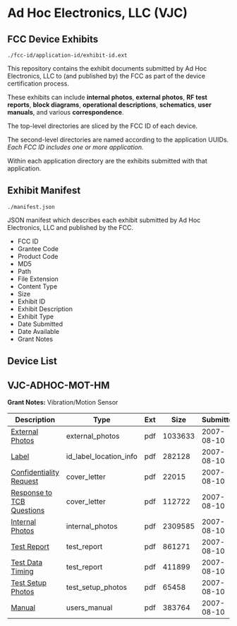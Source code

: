 # Ad Hoc Electronics, LLC (VJC)
## FCC Device Exhibits

```
./fcc-id/application-id/exhibit-id.ext
```

This repository contains the exhibit documents submitted by Ad Hoc Electronics, LLC to (and published by) the FCC as part of the device certification process.

These exhibits can include **internal photos**, **external photos**, **RF test reports**, **block diagrams**, **operational descriptions**, **schematics**, **user manuals**, and various **correspondence**.

The top-level directories are sliced by the FCC ID of each device.

The second-level directories are named according to the application UUIDs. *Each FCC ID includes one or more application.*

Within each application directory are the exhibits submitted with that application. 

## Exhibit Manifest

```
./manifest.json
```

JSON manifest which describes each exhibit submitted by Ad Hoc Electronics, LLC and published by the FCC.

- FCC ID
- Grantee Code
- Product Code
- MD5
- Path
- File Extension
- Content Type
- Size
- Exhibit ID
- Exhibit Description
- Exhibit Type
- Date Submitted
- Date Available
- Grant Notes

## Device List
## VJC-ADHOC-MOT-HM
**Grant Notes:** Vibration/Motion Sensor

| Description | Type | Ext | Size | Submitted | Available |
| ----------- | ---- | --- | ---- | --------- | --------- |
| [External Photos](VJC-ADHOC-MOT-HM/05f40d158eada2047877448bbd058db7/827679.pdf) | external_photos | pdf | 1033633 | 2007-08-10 | 2007-08-10 |
| [Label](VJC-ADHOC-MOT-HM/05f40d158eada2047877448bbd058db7/827680.pdf) | id_label_location_info | pdf | 282128 | 2007-08-10 | 2007-08-10 |
| [Confidentiality Request](VJC-ADHOC-MOT-HM/05f40d158eada2047877448bbd058db7/827688.pdf) | cover_letter | pdf | 22015 | 2007-08-10 | 2007-08-10 |
| [Response to TCB Questions](VJC-ADHOC-MOT-HM/05f40d158eada2047877448bbd058db7/827689.pdf) | cover_letter | pdf | 112722 | 2007-08-10 | 2007-08-10 |
| [Internal Photos](VJC-ADHOC-MOT-HM/05f40d158eada2047877448bbd058db7/827681.pdf) | internal_photos | pdf | 2309585 | 2007-08-10 | 2007-08-10 |
| [Test Report](VJC-ADHOC-MOT-HM/05f40d158eada2047877448bbd058db7/827684.pdf) | test_report | pdf | 861271 | 2007-08-10 | 2007-08-10 |
| [Test Data Timing](VJC-ADHOC-MOT-HM/05f40d158eada2047877448bbd058db7/827685.pdf) | test_report | pdf | 411899 | 2007-08-10 | 2007-08-10 |
| [Test Setup Photos](VJC-ADHOC-MOT-HM/05f40d158eada2047877448bbd058db7/827686.pdf) | test_setup_photos | pdf | 65458 | 2007-08-10 | 2007-08-10 |
| [Manual](VJC-ADHOC-MOT-HM/05f40d158eada2047877448bbd058db7/827687.pdf) | users_manual | pdf | 383764 | 2007-08-10 | 2007-08-10 |
